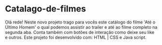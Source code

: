 # Catalago-de-filmes
Olá rede! Neste novo projeto trago para vocês este catálogo do filme 'Até o Último Homem' o qual podemos assistir ao trailer e até ao filme completo na segunda aba. Conta também com botões de interação como deixe seu like e outros. Este projeto foi desenvolvido com: HTML | CSS e Java script.
